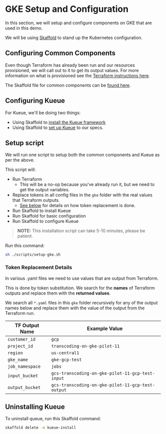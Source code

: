 # GKE Setup and Configuration

In this section, we will setup and configure components on GKE that are used in this demo.

We will be using [Skaffold](https://skaffold.dev/docs/) to stand up the Kubernetes configuration.

## Configuring Common Components

Even though Terraform has already been run and our resources provisioned, we will call out to it to get its output values. For more information on what is provisioned see the [Terraform instructions here](../terraform/README.md).

The Skaffold file for common components can be [found here](./common/skaffold.yaml).

## Configuring Kueue

For Kueue, we'll be doing two things: 
- Using Skaffold to [install the Kueue framework](./skaffold.yaml) 
- Using Skaffold to [set up Kueue](./kueue/skaffold.yaml) to our specs. 

## Setup script

We will run one script to setup both the common components and Kueue as per the above.

This script will:

- Run Terraform
    - This will be a no-op because you've already run it, but we need to get the output variables.
- Replace tokens in all config files in the `gke` folder with the real values that Terraform outputs.
    - [See below](#token-replacement-details) for details on how token replacement is done.
- Run Skaffold to install Kueue
- Run Skaffold for basic configuration
- Run Skaffold to configure Kueue

> **NOTE:** This installation script can take 5-10 minutes, please be patient.

Run this command: 

```bash
sh ./scripts/setup-gke.sh
```

### Token Replacement Details
In various .yaml files we need to use values that are output from Terraform.

This is done by token substitution. We search for the **names** of Terraform outputs and replace them with the **returned values**.

We search all `*.yaml` files in this `gke` folder recursively for any of the output names below and replace them with the value of the output from the Terraform run.

|TF Output Name|Example Value|
|---|---|
|`customer_id`|`gcp`|
|`project_id`|`transcoding-on-gke-pilot-11`|
|`region`|`us-central1`|
|`gke_name`|`gke-gcp-test`|
|`job_namespace`|`jobs`|
|`input_bucket`|`gcs-transcoding-on-gke-pilot-11-gcp-test-input`|
|`output_bucket`|`gcs-transcoding-on-gke-pilot-11-gcp-test-output`|

## Uninstalling Kueue

To uninstall queue, run this Skaffold command:

```bash
skaffold delete -m kueue-install
```


